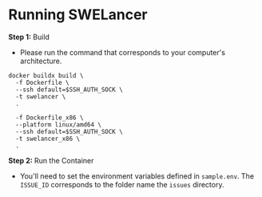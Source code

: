 # Running SWELancer 

**Step 1:** Build 
- Please run the command that corresponds to your computer's architecture. 

```
docker buildx build \
  -f Dockerfile \
  --ssh default=$SSH_AUTH_SOCK \
  -t swelancer \
  .
```

```
  -f Dockerfile_x86 \
  --platform linux/amd64 \
  --ssh default=$SSH_AUTH_SOCK \
  -t swelancer_x86 \
  .
```

**Step 2:** Run the Container 
- You'll need to set the environment variables defined in `sample.env`. The `ISSUE_ID` corresponds to the folder name the `issues` directory.
